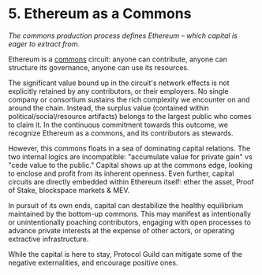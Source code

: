 # 5. Ethereum as a Commons

*The commons production process defines Ethereum – which capital is eager to extract from.*

Ethereum is a [commons](https://trent.mirror.xyz/GDDRqetgglGR5IYK1uTXxLalwIH6pBF9nulmY9zarUw) circuit: anyone can contribute, anyone can structure its governance, anyone can use its resources.

The significant value bound up in the circuit's network effects is not explicitly retained by any contributors, or their employers. No single company or consortium sustains the rich complexity we encounter on and around the chain. Instead, the surplus value (contained within political/social/resource artifacts) belongs to the largest public who comes to claim it. In the continuous commitment towards this outcome, we recognize Ethereum as a commons, and its contributors as stewards.

However, this commons floats in a sea of dominating capital relations. The two internal logics are incompatible: "accumulate value for private gain" vs "cede value to the public." Capital shows up at the commons edge, looking to enclose and profit from its inherent openness. Even further, capital circuits are directly embedded within Ethereum itself: ether the asset, Proof of Stake, blockspace markets & MEV.

In pursuit of its own ends, capital can destabilize the healthy equilibrium maintained by the bottom-up commons. This may manifest as intentionally or unintentionally poaching contributors, engaging with open processes to advance private interests at the expense of other actors, or operating extractive infrastructure.

While the capital is here to stay, Protocol Guild can mitigate some of the negative externalities, and encourage positive ones.
